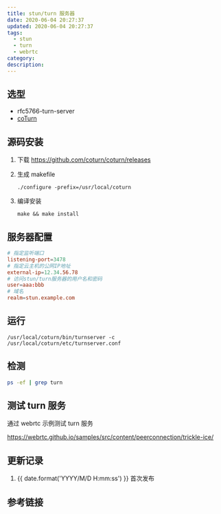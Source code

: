 ```yaml
---
title: stun/turn 服务器
date: 2020-06-04 20:27:37
updated: 2020-06-04 20:27:37
tags:
  - stun
  - turn
  - webrtc
category:
description:
---
```


## 选型

- rfc5766-turn-server
- [coTurn](https://github.com/coturn/coturn/)

## 源码安装

1. 下载 https://github.com/coturn/coturn/releases

2. 生成 makefile

   ```
   ./configure -prefix=/usr/local/coturn
   ```

3. 编译安装

   ```
   make && make install
   ```

## 服务器配置

```conf
# 指定监听端口
listening-port=3478
# 指定云主机的公网IP地址
external-ip=12.34.56.78
# 访问stun/turn服务器的用户名和密码
user=aaa:bbb
# 域名
realm=stun.example.com
```

## 运行

```
/usr/local/coturn/bin/turnserver -c /usr/local/coturn/etc/turnserver.conf
```

## 检测

```sh
ps -ef | grep turn
```

## 测试 turn 服务

通过 webrtc 示例测试 turn 服务

https://webrtc.github.io/samples/src/content/peerconnection/trickle-ice/

## 更新记录

1. {{ date.format('YYYY/M/D H:mm:ss') }} 首次发布

## 参考链接
